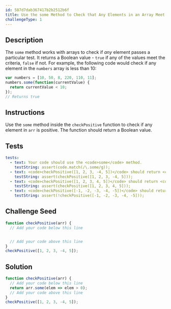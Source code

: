 ```yaml
---
id: 587d7dab367417b2b2512b6f
title: Use the some Method to Check that Any Elements in an Array Meet a Criteria
challengeType: 1
---
```


## Description
<section id='description'>
The <code>some</code> method works with arrays to check if <em>any</em> element passes a particular test. It returns a Boolean value - <code>true</code> if any of the values meet the criteria, <code>false</code> if not.
For example, the following code would check if any element in the <code>numbers</code> array is less than 10:

```js
var numbers = [10, 50, 8, 220, 110, 11];
numbers.some(function(currentValue) {
  return currentValue < 10;
});
// Returns true
```

</section>

## Instructions
<section id='instructions'>
Use the <code>some</code> method inside the <code>checkPositive</code> function to check if any element in <code>arr</code> is positive. The function should return a Boolean value.
</section>

## Tests
<section id='tests'>

```yml
tests:
  - text: Your code should use the <code>some</code> method.
    testString: assert(code.match(/\.some/g));
  - text: <code>checkPositive([1, 2, 3, -4, 5])</code> should return <code>true</code>.
    testString: assert(checkPositive([1, 2, 3, -4, 5]));
  - text: <code>checkPositive([1, 2, 3, 4, 5])</code> should return <code>true</code>.
    testString: assert(checkPositive([1, 2, 3, 4, 5]));
  - text: <code>checkPositive([-1, -2, -3, -4, -5])</code> should return <code>false</code>.
    testString: assert(!checkPositive([-1, -2, -3, -4, -5]));

```

</section>

## Challenge Seed
<section id='challengeSeed'>

<div id='js-seed'>

```js
function checkPositive(arr) {
  // Add your code below this line


  // Add your code above this line
}
checkPositive([1, 2, 3, -4, 5]);
```

</div>



</section>

## Solution
<section id='solution'>

```js
function checkPositive(arr) {
  // Add your code below this line
  return arr.some(elem => elem > 0);
  // Add your code above this line
}
checkPositive([1, 2, 3, -4, 5]);
```

</section>
